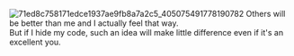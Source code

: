 ![71ed8c758171edce1937ae9fb8a7a2c5_405075491778190782](https://media.discordapp.net/attachments/1019924590723612733/1079016410916859920/bluearchive-20230217-105315-0001-YEIsyOo1.jpg)
Others will be better than me and I actually feel that way.<br>
But if I hide my code, such an idea will make little difference even if it's an excellent you.
